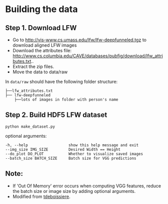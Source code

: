 # Building the data
## Step 1. Download LFW

- Go to http://vis-www.cs.umass.edu/lfw/lfw-deepfunneled.tgz to download aligned LFW images
- Download the attributes file: http://www.cs.columbia.edu/CAVE/databases/pubfig/download/lfw_attributes.txt..
- Extract the zip files.
- Move the data to data/raw

In `data/raw` should have the following folder structure:

    ├──lfw_attributes.txt
    ├── lfw-deepfunneled
        ├──lots of images in folder with person's name

## Step 2. Build HDF5 LFW dataset

`python make_dataset.py`

optional arguments:

    -h, --help                  show this help message and exit
    --img_size IMG_SIZE         Desired Width == Height
    --do_plot DO_PLOT           Whether to visualize saved images
    --batch_size BATCH_SIZE     Batch size for VGG predictions

## Note:
- If 'Out Of Memory' error occurs when computing VGG features, reduce the batch size or image size by adding optional arguments. 
- Modified from [tdeboissiere](https://github.com/tdeboissiere).
